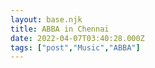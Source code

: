 ```yaml
---
layout: base.njk
title: ABBA in Chennai
date: 2022-04-07T03:40:28.000Z
tags: ["post","Music","ABBA"]
---
```



